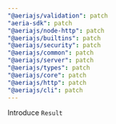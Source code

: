 ```yaml
---
"@aeriajs/validation": patch
"aeria-sdk": patch
"@aeriajs/node-http": patch
"@aeriajs/builtins": patch
"@aeriajs/security": patch
"@aeriajs/common": patch
"@aeriajs/server": patch
"@aeriajs/types": patch
"@aeriajs/core": patch
"@aeriajs/http": patch
"@aeriajs/cli": patch
---
```


Introduce `Result`
